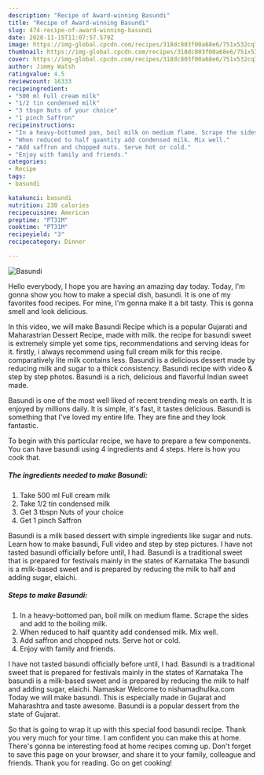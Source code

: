 ```yaml
---
description: "Recipe of Award-winning Basundi"
title: "Recipe of Award-winning Basundi"
slug: 474-recipe-of-award-winning-basundi
date: 2020-11-15T11:07:57.579Z
image: https://img-global.cpcdn.com/recipes/318dc803f00a68e6/751x532cq70/basundi-recipe-main-photo.jpg
thumbnail: https://img-global.cpcdn.com/recipes/318dc803f00a68e6/751x532cq70/basundi-recipe-main-photo.jpg
cover: https://img-global.cpcdn.com/recipes/318dc803f00a68e6/751x532cq70/basundi-recipe-main-photo.jpg
author: Jimmy Walsh
ratingvalue: 4.5
reviewcount: 16333
recipeingredient:
- "500 ml Full cream milk"
- "1/2 tin condensed milk"
- "3 tbspn Nuts of your choice"
- "1 pinch Saffron"
recipeinstructions:
- "In a heavy-bottomed pan, boil milk on medium flame. Scrape the sides and add to the boiling milk."
- "When reduced to half quantity add condensed milk. Mix well."
- "Add saffron and chopped nuts. Serve hot or cold."
- "Enjoy with family and friends."
categories:
- Recipe
tags:
- basundi

katakunci: basundi 
nutrition: 238 calories
recipecuisine: American
preptime: "PT31M"
cooktime: "PT31M"
recipeyield: "3"
recipecategory: Dinner

---
```



![Basundi](https://img-global.cpcdn.com/recipes/318dc803f00a68e6/751x532cq70/basundi-recipe-main-photo.jpg)

Hello everybody, I hope you are having an amazing day today. Today, I'm gonna show you how to make a special dish, basundi. It is one of my favorites food recipes. For mine, I'm gonna make it a bit tasty. This is gonna smell and look delicious.

In this video, we will make Basundi Recipe which is a popular Gujarati and Maharastrian Dessert Recipe, made with milk. the recipe for basundi sweet is extremely simple yet some tips, recommendations and serving ideas for it. firstly, i always recommend using full cream milk for this recipe. comparatively lite milk contains less. Basundi is a delicious dessert made by reducing milk and sugar to a thick consistency. Basundi recipe with video &amp; step by step photos. Basundi is a rich, delicious and flavorful Indian sweet made.

Basundi is one of the most well liked of recent trending meals on earth. It is enjoyed by millions daily. It is simple, it's fast, it tastes delicious. Basundi is something that I've loved my entire life. They are fine and they look fantastic.


To begin with this particular recipe, we have to prepare a few components. You can have basundi using 4 ingredients and 4 steps. Here is how you cook that.

<!--inarticleads1-->

##### The ingredients needed to make Basundi:

1. Take 500 ml Full cream milk
1. Take 1/2 tin condensed milk
1. Get 3 tbspn Nuts of your choice
1. Get 1 pinch Saffron


Basundi is a milk based dessert with simple ingredients like sugar and nuts. Learn how to make basundi, Full video and step by step pictures. I have not tasted basundi officially before until, I had. Basundi is a traditional sweet that is prepared for festivals mainly in the states of Karnataka The basundi is a milk-based sweet and is prepared by reducing the milk to half and adding sugar, elaichi. 

<!--inarticleads2-->

##### Steps to make Basundi:

1. In a heavy-bottomed pan, boil milk on medium flame. Scrape the sides and add to the boiling milk.
1. When reduced to half quantity add condensed milk. Mix well.
1. Add saffron and chopped nuts. Serve hot or cold.
1. Enjoy with family and friends.


I have not tasted basundi officially before until, I had. Basundi is a traditional sweet that is prepared for festivals mainly in the states of Karnataka The basundi is a milk-based sweet and is prepared by reducing the milk to half and adding sugar, elaichi. Namaskar Welcome to nishamadhulika.com Today we will make basundi. This is especially made in Gujarat and Maharashtra and taste awesome. Basundi is a popular dessert from the state of Gujarat. 

So that is going to wrap it up with this special food basundi recipe. Thank you very much for your time. I am confident you can make this at home. There's gonna be interesting food at home recipes coming up. Don't forget to save this page on your browser, and share it to your family, colleague and friends. Thank you for reading. Go on get cooking!
